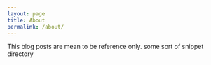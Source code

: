 ```yaml
---
layout: page
title: About
permalink: /about/
---
```



This blog posts are mean to be reference only. some sort of snippet
directory
